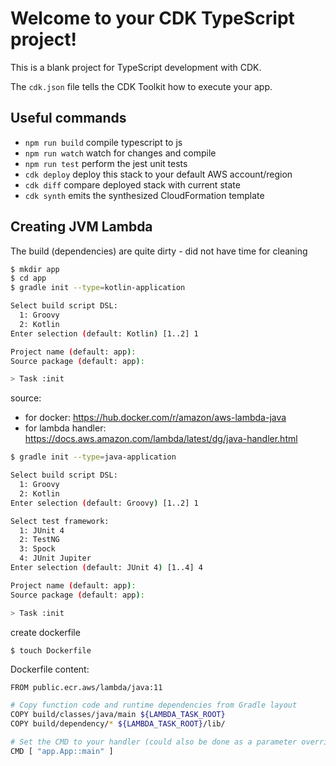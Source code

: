 # Welcome to your CDK TypeScript project!

This is a blank project for TypeScript development with CDK.

The `cdk.json` file tells the CDK Toolkit how to execute your app.

## Useful commands

 * `npm run build`   compile typescript to js
 * `npm run watch`   watch for changes and compile
 * `npm run test`    perform the jest unit tests
 * `cdk deploy`      deploy this stack to your default AWS account/region
 * `cdk diff`        compare deployed stack with current state
 * `cdk synth`       emits the synthesized CloudFormation template

## Creating JVM Lambda
The build (dependencies) are quite dirty - did not have time for cleaning

```bash
$ mkdir app
$ cd app
$ gradle init --type=kotlin-application

Select build script DSL:
  1: Groovy
  2: Kotlin
Enter selection (default: Kotlin) [1..2] 1

Project name (default: app): 
Source package (default: app): 

> Task :init

```

source: 
- for docker: https://hub.docker.com/r/amazon/aws-lambda-java
- for lambda handler: https://docs.aws.amazon.com/lambda/latest/dg/java-handler.html

```bash
$ gradle init --type=java-application

Select build script DSL:
  1: Groovy
  2: Kotlin
Enter selection (default: Groovy) [1..2] 1

Select test framework:
  1: JUnit 4
  2: TestNG
  3: Spock
  4: JUnit Jupiter
Enter selection (default: JUnit 4) [1..4] 4

Project name (default: app): 
Source package (default: app): 

> Task :init

```

create dockerfile
```
$ touch Dockerfile
```

Dockerfile content:
```bash
FROM public.ecr.aws/lambda/java:11

# Copy function code and runtime dependencies from Gradle layout
COPY build/classes/java/main ${LAMBDA_TASK_ROOT}
COPY build/dependency/* ${LAMBDA_TASK_ROOT}/lib/

# Set the CMD to your handler (could also be done as a parameter override outside of the Dockerfile)
CMD [ "app.App::main" ]
```